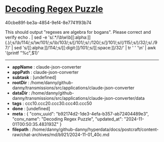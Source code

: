# [Decoding Regex Puzzle](https://claude.ai/chat/b92174d2-1de3-4efa-b357-ab72404489e3)

40cbe89f-be3a-4854-9ef4-8e7741f93b74

This should output "regexes are algebra for bogans". Please correct and verify echo . | sed -e 's/.*/\b\w\b\[[:alpha:]]\(.\)/;s/\b/114/;s/\w/101/;s/\b/103/;s/\[/101/;s/:/120/;s/\]/101/;s/(/115/;s/)/32/;s/\./97/' | sed 's/[[:alpha:]]/114/;s/[[:digit:]]/101/;s/[[:space:]]/32/' | tr ' ' '\n' | awk '{printf "%c",$1}'

---

* **appName** : claude-json-converter
* **appPath** : claude-json-converter
* **subtask** : [undefined]
* **rootDir** : /home/danny/github-danny/transmissions/src/applications/claude-json-converter
* **dataDir** : /home/danny/github-danny/transmissions/src/applications/claude-json-converter/data
* **tags** : ccc10.ccc20.ccc30.ccc40.ccc50
* **done** : [undefined]
* **meta** : {
  "conv_uuid": "b92174d2-1de3-4efa-b357-ab72404489e3",
  "conv_name": "Decoding Regex Puzzle",
  "updated_at": "2024-11-01T00:50:35.483193Z"
}
* **filepath** : /home/danny/github-danny/hyperdata/docs/postcraft/content-raw/chat-archives/md/b921/2024-11-01_40c.md